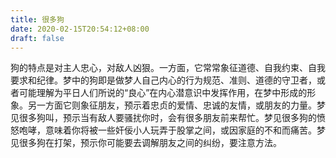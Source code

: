 ```yaml
---
title: 很多狗
date: 2020-02-15T20:54:12+08:00
draft: false
---
```


狗的特点是对主人忠心，对敌人凶狠。一方面，它常常象征道德、自我约束、自我要求和纪律。梦中的狗即是做梦人自己内心的行为规范、准则、道德的守卫者，或者可能理解为平日人们所说的“良心”在内心潜意识中发挥作用，在梦中形成的形象。另一方面它则象征朋友，预示着忠贞的爱情、忠诚的友情，或朋友的力量。梦见很多狗叫，预示当有敌人要骚扰你时，会有很多朋友前来帮忙。梦见很多狗的愤怒咆哮，意味着你将被一些奸佞小人玩弄于股掌之间，或因家庭的不和而痛苦。梦见很多狗在打架，预示你可能要去调解朋友之间的纠纷，要注意方法。